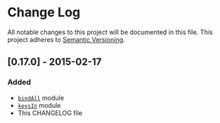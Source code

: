 # Change Log
All notable changes to this project will be documented in this file.
This project adheres to [Semantic Versioning](http://semver.org/).

## [0.17.0] - 2015-02-17
### Added
- [`bindAll`](https://github.com/tjmehta/101#bindAll) module
- [`keysIn`](https://github.com/tjmehta/101#keysIn) module
- This CHANGELOG file

[0.0.8]: https://github.com/tjmehta/101/compare/v0.16.1...v0.17.0
